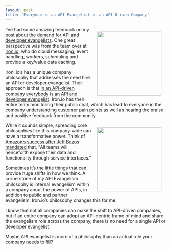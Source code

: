 ```yaml
---
layout: post
title: 'Everyone is an API Evangelist in an API-Driven Company'
---
```

<p><a title="Iron.io" href="http://www.iron.io/"><img style="padding: 15px;" src="http://kinlane-productions2.s3.amazonaws.com/api-evangelist/ironio/ironio-logo.png" alt="" width="200" align="right" /></a></p>
<p>I&rsquo;ve had some amazing feedback on my post about&nbsp;<a title="the demand for API and developer evangelists" href="/2012/06/11/the-demand-for-api-and-developer-evangelists/">the demand for API and developer evangelists</a>.  One great perspective was from the team over at <a title="Iron.io" href="http://www.iron.io/">Iron.io</a>, who do cloud messaging, event handling, workers, scheduling and provide a key/value data caching.</p>
<p>Ironi.io&rsquo;s has a unique company philosophy that addresses the need hire an API or developer evangelist.  Their approach is that <span style="text-decoration: underline;">in an API-driven company everybody is an API and developer evangelist</span>.   Iron.io has their entire team monitoring their public chat, which has lead to everyone in the company understanding customer pain points as well as hearing the praise and positive feedback from the community.</p>
<p><a title="Iron.io" href="http://www.iron.io/"><img style="padding: 15px;" src="http://kinlane-productions2.s3.amazonaws.com/api-evangelist/ironio/banner-scale-robot.png" alt="" width="200" align="right" /></a></p>
<p>While it sounds simple, spreading core philosophies like this company-wide can have a transformative power.  Think of <a title="Amazon&rsquo;s success after Jeff Bezos mandated" href="http://blog.apievangelist.com/2012/01/12/the-secret-to-amazons-success-internal-apis/">Amazon&rsquo;s success after Jeff Bezos mandated</a> that, "All teams will henceforth expose their data and functionality through service interfaces."</p>
<p>Sometimes it&rsquo;s the little things that can provide huge shifts in how we think.  A cornerstone of my API Evangelism philosophy is internal evangelism within a company about the power of APIs, in addition to public and partner evangelism.  Iron.io&rsquo;s philosophy changes this for me.</p>
<p>I know that not all companies can make the shift to API-driven companies, but if an entire company can adopt an API-centric frame of mind and share the evangelism role across the company, there is no need for a single API or developer evangelist.</p>
<p>Maybe API evangelist is more of a philosophy than an actual role your company needs to fill?</p>